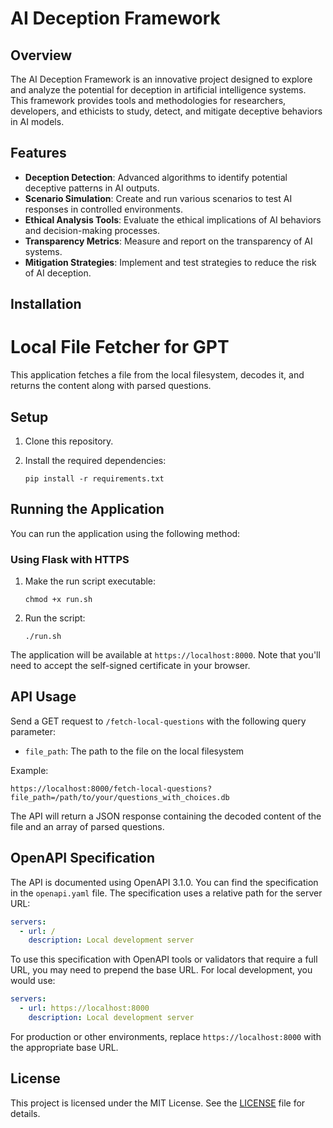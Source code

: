 # AI Deception Framework

## Overview

The AI Deception Framework is an innovative project designed to explore and analyze the potential for deception in artificial intelligence systems. This framework provides tools and methodologies for researchers, developers, and ethicists to study, detect, and mitigate deceptive behaviors in AI models.

## Features

- **Deception Detection**: Advanced algorithms to identify potential deceptive patterns in AI outputs.
- **Scenario Simulation**: Create and run various scenarios to test AI responses in controlled environments.
- **Ethical Analysis Tools**: Evaluate the ethical implications of AI behaviors and decision-making processes.
- **Transparency Metrics**: Measure and report on the transparency of AI systems.
- **Mitigation Strategies**: Implement and test strategies to reduce the risk of AI deception.

## Installation

# Local File Fetcher for GPT

This application fetches a file from the local filesystem, decodes it, and returns the content along with parsed questions.

## Setup

1. Clone this repository.
2. Install the required dependencies:

   ```
   pip install -r requirements.txt
   ```

## Running the Application

You can run the application using the following method:

### Using Flask with HTTPS

1. Make the run script executable:

   ```
   chmod +x run.sh
   ```

2. Run the script:

   ```
   ./run.sh
   ```

The application will be available at `https://localhost:8000`. Note that you'll need to accept the self-signed certificate in your browser.

## API Usage

Send a GET request to `/fetch-local-questions` with the following query parameter:

- `file_path`: The path to the file on the local filesystem

Example:

```
https://localhost:8000/fetch-local-questions?file_path=/path/to/your/questions_with_choices.db
```

The API will return a JSON response containing the decoded content of the file and an array of parsed questions.

## OpenAPI Specification

The API is documented using OpenAPI 3.1.0. You can find the specification in the `openapi.yaml` file. The specification uses a relative path for the server URL:

```yaml
servers:
  - url: /
    description: Local development server
```

To use this specification with OpenAPI tools or validators that require a full URL, you may need to prepend the base URL. For local development, you would use:

```yaml
servers:
  - url: https://localhost:8000
    description: Local development server
```

For production or other environments, replace `https://localhost:8000` with the appropriate base URL.

## License

This project is licensed under the MIT License. See the [LICENSE](LICENSE) file for details.
